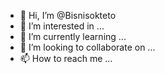 - 👋 Hi, I’m @Bisnisokteto
- 👀 I’m interested in ...
- 🌱 I’m currently learning ...
- 💞️ I’m looking to collaborate on ...
- 📫 How to reach me ...

<!---
Bisnisokteto/Bisnisokteto is a ✨ special ✨ repository because its `README.md` (this file) appears on your GitHub profile.
You can click the Preview link to take a look at your changes.
--->
